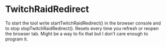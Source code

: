 # TwitchRaidRedirect

To start the tool write startTwitchRaidRedirect() in the browser console and to stop stopTwitchRaidRedirect(). Resets every time you refresh or reopen the browser tab. Might be a way to fix that but I don't care enough to program it.
